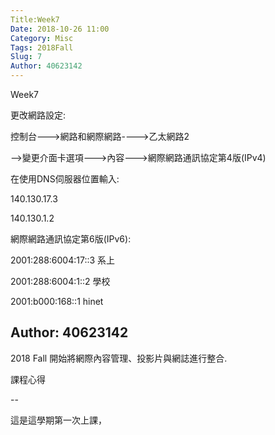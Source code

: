 ```yaml
---
Title:Week7
Date: 2018-10-26 11:00
Category: Misc
Tags: 2018Fall
Slug: 7
Author: 40623142
---
```


Week7 

<!-- PELICAN_END_SUMMARY -->


更改網路設定:

控制台--->網路和網際網路---->乙太網路2

-->變更介面卡選項--->內容--->網際網路通訊協定第4版(IPv4)

在使用DNS伺服器位置輸入:

140.130.17.3

140.130.1.2

網際網路通訊協定第6版(IPv6):

2001:288:6004:17::3 系上

2001:288:6004:1::2 學校

2001:b000:168::1 hinet































Author: 40623142
---

2018 Fall 開始將網際內容管理、投影片與網誌進行整合.

<!-- PELICAN_END_SUMMARY -->

課程心得

--

這是這學期第一次上課，


